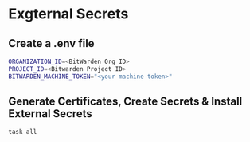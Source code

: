# Exgternal Secrets


## Create a .env file
```bash
ORGANIZATION_ID=<BitWarden Org ID>
PROJECT_ID=<Bitwarden Project ID>
BITWARDEN_MACHINE_TOKEN="<your machine token>"
```

## Generate Certificates, Create Secrets & Install External Secrets

```bash
task all
```
